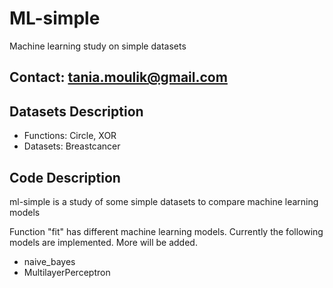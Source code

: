 # ML-simple
Machine learning study on simple datasets

## Contact: tania.moulik@gmail.com

## Datasets Description

* Functions:  Circle, XOR
* Datasets: Breastcancer

## Code Description
ml-simple is a study of some simple datasets to compare machine learning models

Function "fit" has different machine learning models. Currently the following models
are implemented. More will be added.

* naive_bayes
* MultilayerPerceptron

